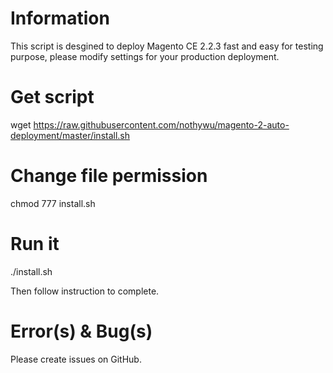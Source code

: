 # Information
This script is desgined to deploy Magento CE 2.2.3 fast and easy for testing purpose, please modify settings for your production deployment.

# Get script
wget https://raw.githubusercontent.com/nothywu/magento-2-auto-deployment/master/install.sh

# Change file permission
chmod 777 install.sh

# Run it
./install.sh

Then follow instruction to complete.

# Error(s) & Bug(s)
Please create issues on GitHub.
